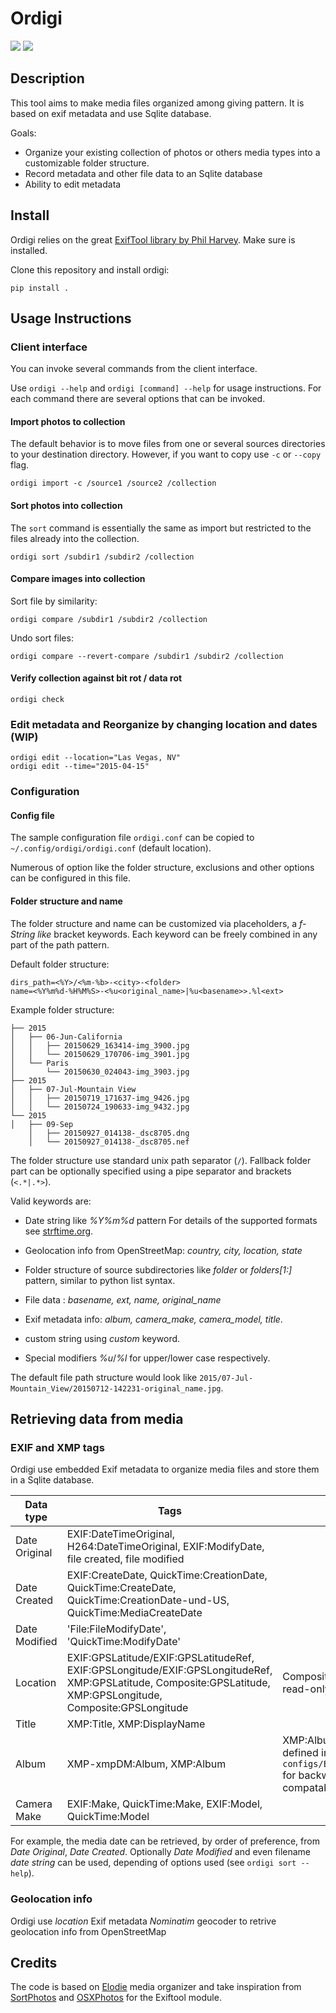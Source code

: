 # Ordigi

![](https://rezistema.ynh.fr/gitlab/github/ordigi-github/badges/main/pipeline.svg)
![](https://rezistema.ynh.fr/gitlab/github/ordigi-github/badges/main/coverage.svg)

## Description

This tool aims to make media files organized among giving pattern. It is based on
exif metadata and use Sqlite database.

Goals:

- Organize your existing collection of photos or others media types into a customizable folder structure.
- Record metadata and other file data to an Sqlite database
- Ability to edit metadata

## Install

Ordigi relies on the great [ExifTool library by Phil Harvey](http://www.sno.phy.queensu.ca/~phil/exiftool/). Make sure is installed.

Clone this repository and install ordigi:

```
pip install .
```

## Usage Instructions

### Client interface

You can invoke several commands from the client interface.

Use `ordigi --help` and `ordigi [command] --help` for usage
instructions. For each command there are several options that can be invoked.

#### Import photos to collection

The default behavior is to move files from one or several sources directories
to your destination directory.  However, if you want to copy use `-c` or
`--copy` flag.

```
ordigi import -c /source1 /source2 /collection
```

#### Sort photos into collection

The `sort` command is essentially the same as import but restricted to the files already into the
collection.

```
ordigi sort /subdir1 /subdir2 /collection
```

#### Compare images into collection

Sort file by similarity:

```
ordigi compare /subdir1 /subdir2 /collection
```

Undo sort files:

```
ordigi compare --revert-compare /subdir1 /subdir2 /collection
```

#### Verify collection against bit rot / data rot

```
ordigi check
```

### Edit metadata and Reorganize by changing location and dates (WIP)

```
ordigi edit --location="Las Vegas, NV" 
ordigi edit --time="2015-04-15"
```

### Configuration

#### Config file

The sample configuration file `ordigi.conf` can be copied to `~/.config/ordigi/ordigi.conf` (default location).

Numerous of option like the folder structure, exclusions and other options can
be configured in this file.

#### Folder structure and name

The folder structure and name can be customized via placeholders, a *f-String like* bracket
keywords. Each keyword can be freely combined in any part of the path
pattern.

Default folder structure:
```
dirs_path=<%Y>/<%m-%b>-<city>-<folder>
name=<%Y%m%d-%H%M%S>-<%u<original_name>|%u<basename>>.%l<ext>
```

Example folder structure:
```
├── 2015
│   ├── 06-Jun-California
│   │   ├── 20150629_163414-img_3900.jpg
│   │   └── 20150629_170706-img_3901.jpg
│   └── Paris
│       └── 20150630_024043-img_3903.jpg
├── 2015
│   ├── 07-Jul-Mountain View
│   │   ├── 20150719_171637-img_9426.jpg
│   │   └── 20150724_190633-img_9432.jpg
└── 2015
│   ├── 09-Sep
    │   ├── 20150927_014138-_dsc8705.dng
    │   └── 20150927_014138-_dsc8705.nef
```

The folder structure use standard unix path separator (`/`). Fallback folder part can be optionally specified using a pipe separator and brackets (`<.*|.*>`).

Valid keywords are:

- Date string like *%Y%m%d* pattern For details of the supported formats see [strftime.org](https://strftime.org/).

- Geolocation info from OpenStreetMap: *country, city, location, state*

- Folder structure of source subdirectories like *folder* or *folders[1:]* pattern,
   similar to python list syntax.

- File data : *basename, ext, name, original_name*
- Exif metadata info: *album, camera_make, camera_model, title*.

- custom string using *custom* keyword.

- Special modifiers *%u*/*%l* for upper/lower case respectively.


The default file path structure would look like `2015/07-Jul-Mountain_View/20150712-142231-original_name.jpg`.


## Retrieving data from media

### EXIF and XMP tags

Ordigi use embedded Exif metadata to organize media files and store them in a Sqlite database.

| Data type | Tags | Notes |
|---|---|---|
| Date Original | EXIF:DateTimeOriginal, H264:DateTimeOriginal, EXIF:ModifyDate, file created, file modified |   |
| Date Created | EXIF:CreateDate, QuickTime:CreationDate, QuickTime:CreateDate, QuickTime:CreationDate-und-US, QuickTime:MediaCreateDate |   |
| Date Modified | 'File:FileModifyDate', 'QuickTime:ModifyDate' |   |
| Location | EXIF:GPSLatitude/EXIF:GPSLatitudeRef, EXIF:GPSLongitude/EXIF:GPSLongitudeRef, XMP:GPSLatitude, Composite:GPSLatitude, XMP:GPSLongitude, Composite:GPSLongitude  | Composite tags are read-only |
| Title | XMP:Title, XMP:DisplayName |   |
| Album | XMP-xmpDM:Album, XMP:Album | XMP:Album is user defined in `configs/ExifTool_config` for backwards compatability |
| Camera Make | EXIF:Make, QuickTime:Make, EXIF:Model, QuickTime:Model |   |


For example, the media date can be retrieved, by order of preference, from
*Date Original*, *Date Created*. Optionally *Date Modified* and even filename *date string* can be used, depending of options used (see `ordigi sort --help`).


### Geolocation info

Ordigi use *location* Exif metadata *Nominatim* geocoder to retrive geolocation info from OpenStreetMap

## Credits
The code is based on [Elodie](https://github.com/jmathai/elodie) media organizer and take inspiration from [SortPhotos](https://github.com/andrewning/sortphotos/blob/master/src/sortphotos.py) and [OSXPhotos](https://github.com/RhetTbull/osxphotos) for the Exiftool module.

